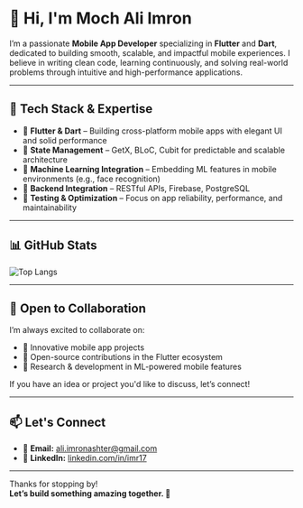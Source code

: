 # 👋 Hi, I'm Moch Ali Imron

I’m a passionate **Mobile App Developer** specializing in **Flutter** and **Dart**, dedicated to building smooth, scalable, and impactful mobile experiences. I believe in writing clean code, learning continuously, and solving real-world problems through intuitive and high-performance applications.

---

## 🚀 Tech Stack & Expertise

- 📱 **Flutter & Dart** – Building cross-platform mobile apps with elegant UI and solid performance  
- 🎯 **State Management** – GetX, BLoC, Cubit for predictable and scalable architecture  
- 🤖 **Machine Learning Integration** – Embedding ML features in mobile environments (e.g., face recognition)  
- 🔗 **Backend Integration** – RESTful APIs, Firebase, PostgreSQL  
- 🧪 **Testing & Optimization** – Focus on app reliability, performance, and maintainability  

---

## 📊 GitHub Stats

![Top Langs](https://github-readme-stats.vercel.app/api/top-langs/?username=Imron-Code17&layout=compact&theme=radical)

---

## 🤝 Open to Collaboration

I’m always excited to collaborate on:

- 📲 Innovative mobile app projects  
- 🧩 Open-source contributions in the Flutter ecosystem  
- 🧠 Research & development in ML-powered mobile features  

If you have an idea or project you'd like to discuss, let’s connect!

---

## 📫 Let's Connect

- 📧 **Email:** [ali.imronashter@gmail.com](mailto:ali.imronashter@gmail.com)  
- 💼 **LinkedIn:** [linkedin.com/in/imr17](https://www.linkedin.com/in/imr17)

---

Thanks for stopping by!  
**Let’s build something amazing together. 🚀**
